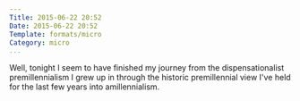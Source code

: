 ```yaml
---
Title: 2015-06-22 20:52
Date: 2015-06-22 20:52
Template: formats/micro
Category: micro
...
```


Well, tonight I seem to have finished my journey from the dispensationalist
premillennialism I grew up in through the historic premillennial view I've held
for the last few years into amillennialism.
